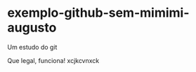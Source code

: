 exemplo-github-sem-mimimi-augusto
=================================

Um estudo do git

Que legal, funciona! xcjkcvnxck 
